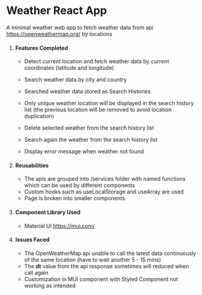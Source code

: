 # Weather React App

A minimal weather web app to fetch weather data from api https://openweathermap.org/ by locations



1. ####  Features Completed

   - Detect current location and fetch weather data by current coordinates (latitude and longitude)

   - Search weather data by city and country

   - Searched weather data stored as Search Histories

   - Only unique weather location will be displayed in the search history list (the previous location will be removed to avoid location duplication)

   - Delete selected weather from the search history list

   - Search again the weather from the search history list

   - Display error message when weather not found

     

2. #### Reusabilities

   - The apis are grouped into /services folder with named functions which can be used by different components
   - Custom hooks such as useLocalStorage and useArray are used 
   - Page is broken into smaller components 



3. #### Component Library Used

   - Material UI https://mui.com/ 

   

4. #### Issues Faced

   - The OpenWeatherMap api unable to call the latest data continuously of the same location (have to wait another 5 - 15 mins)
   - The **dt** value from the api response sometimes will reduced when call again 
   - Customization in MUI component with Styled Component not working as intended

